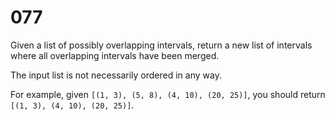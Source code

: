 [_metadata_:number]:-      "77"
[_metadata_:difficulty]:-  "Easy"
[_metadata_:asker]:-       "Snapchat"
[_metadata_:tags]:-        "list"

# 077

Given a list of possibly overlapping intervals, return a new list of intervals where all overlapping intervals have been merged.

The input list is not necessarily ordered in any way.

For example, given `[(1, 3), (5, 8), (4, 10), (20, 25)]`, you should return `[(1, 3), (4, 10), (20, 25)]`.
